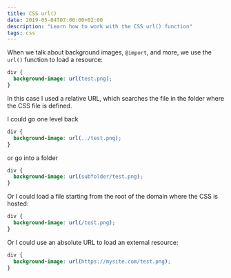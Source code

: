 ```yaml
---
title: CSS url()
date: 2019-05-04T07:00:00+02:00
description: "Learn how to work with the CSS url() function"
tags: css
---
```


When we talk about background images, `@import`, and more, we use the `url()` function to load a resource:

```css
div {
  background-image: url(test.png);
}
```

In this case I used a relative URL, which searches the file in the folder where the CSS file is defined.

I could go one level back

```css
div {
  background-image: url(../test.png);
}
```

or go into a folder

```css
div {
  background-image: url(subfolder/test.png);
}
```

Or I could load a file starting from the root of the domain where the CSS is hosted:

```css
div {
  background-image: url(/test.png);
}
```

Or I could use an absolute URL to load an external resource:

```css
div {
  background-image: url(https://mysite.com/test.png);
}
```

